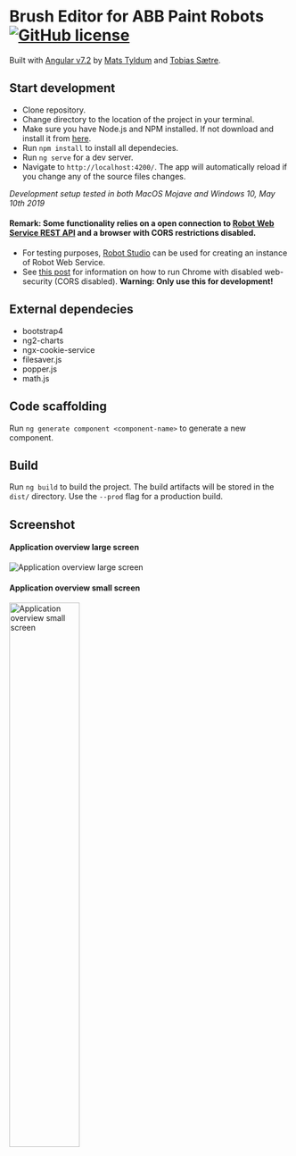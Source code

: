 # Brush Editor for ABB Paint Robots [![GitHub license](https://img.shields.io/badge/license-MIT-blue.svg?style=flat-square)](https://github.com/your/your-project/blob/master/LICENSE)
Built with [Angular v7.2](https://angular.io/docs) by [Mats Tyldum](https://github.com/maattss) and [Tobias Sætre](https://github.com/Tobiasns). 

## Start development
- Clone repository.
- Change directory to the location of the project in your terminal.
- Make sure you have Node.js and NPM installed. If not download and install it from [here](https://nodejs.org/en/).
- Run `npm install` to install all dependecies.
- Run `ng serve` for a dev server. 
- Navigate to `http://localhost:4200/`. The app will automatically reload if you change any of the source files changes.

*Development setup tested in both MacOS Mojave and Windows 10, May 10th 2019*

#### Remark: Some functionality relies on a open connection to [Robot Web Service REST API](http://developercenter.robotstudio.com/blobproxy/devcenter/Robot_Web_Services/html/index.html) and a browser with CORS restrictions disabled.
- For testing purposes, [Robot Studio](https://new.abb.com/products/robotics/robotstudio) can be used for creating an instance of Robot Web Service. 
- See [this post](https://stackoverflow.com/questions/3102819/disable-same-origin-policy-in-chrome) for information on how to run Chrome with disabled web-security (CORS disabled). **Warning: Only use this for development!**

## External dependecies
- bootstrap4
- ng2-charts
- ngx-cookie-service
- filesaver.js
- popper.js
- math.js

## Code scaffolding
Run `ng generate component <component-name>` to generate a new component.

## Build
Run `ng build` to build the project. The build artifacts will be stored in the `dist/` directory. Use the `--prod` flag for a production build.

## Screenshot
#### Application overview large screen
![Application overview large screen](https://i.imgur.com/6LNMGjg.png)

#### Application overview small screen
<img src="https://i.imgur.com/9S3vUyl.png" alt="Application overview small screen" width="50%"/>
